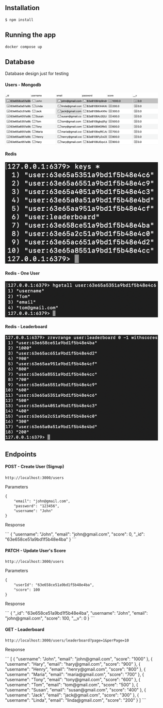 ## Installation

```bash
$ npm install
```

## Running the app

```bash
docker compose up
```

## Database

<p>Database design just for testing</p>
<h4>Users - Mongodb</h4>
<img src="./screenshots/users-collections.png"/>

<h4>Redis</h4>
<img src="./screenshots/redis-keys.png"/>

<h4>Redis - One User</h4>
<img src="./screenshots/user-info.png"/>

<h4>Redis - Leaderboard</h4>
<img src="./screenshots/leaderboard.png"/>

## Endpoints

<h4>POST - Create User (Signup)</h4>

`http://localhost:3000/users`

<p>Parameters</p>

```
{
    "email": "john@gmail.com",
    "password": "123456",
    "username": "John"
}
```

<p>Response</p>
```
{
    "username": "John",
    "email": "john@gmail.com",
    "score": 0,
    "_id": "63e658ce51a9bd1f5b48e4ba"
}
```

<h4>PATCH - Update User's Score</h4>

`http://localhost:3000/users`

<p>Parameters</p>

```
{
    "userId": "63e658ce51a9bd1f5b48e4ba",
    "score": 100
}
```

<p>Response</p>
```
{
    "_id": "63e658ce51a9bd1f5b48e4ba",
    "username": "John",
    "email": "john@gmail.com",
    "score": 100,
    "__v": 0
}
```

<h4>GET - Leaderboard</h4>

`http://localhost:3000/users/leaderboard?page=1&perPage=10`

<p>Response</p>
```
[
    {
        "username": "John",
        "email": "john@gmail.com",
        "score": "1000"
    },
    {
        "username": "Hary",
        "email": "hary@gmail.com",
        "score": "900"
    },
    {
        "username": "Henry",
        "email": "henry@gmail.com",
        "score": "800"
    },
    {
        "username": "Maria",
        "email": "maria@gmail.com",
        "score": "700"
    },
    {
        "username": "Tony",
        "email": "tony@gmail.com",
        "score": "600"
    },
    {
        "username": "Tom",
        "email": "tom@gmail.com",
        "score": "500"
    },
    {
        "username": "Susan",
        "email": "susan@gmail.com",
        "score": "400"
    },
    {
        "username": "Jack",
        "email": "jack@gmail.com",
        "score": "300"
    },
    {
        "username": "Linda",
        "email": "linda@gmail.com",
        "score": "200"
    }
]
```
